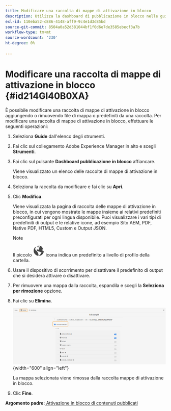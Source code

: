 ```yaml
---
title: Modificare una raccolta di mappe di attivazione in blocco
description: Utilizza la dashboard di pubblicazione in blocco nelle guide AEM. Scopri come modificare una raccolta di mappe di attivazione in blocco aggiungendo o rimuovendo file di mappa.
exl-id: 110eba52-c886-4148-aff9-9c4e1d3d85bd
source-git-commit: 8504a0a52d381044bf1f0d6e7de3585ebecf3a7b
workflow-type: tm+mt
source-wordcount: '230'
ht-degree: 0%

---
```


# Modificare una raccolta di mappe di attivazione in blocco {#id214GI40B0XA}

È possibile modificare una raccolta di mappe di attivazione in blocco aggiungendo o rimuovendo file di mappa o predefiniti da una raccolta. Per modificare una raccolta di mappe di attivazione in blocco, effettuare le seguenti operazioni:

1. Seleziona **Guide** dall&#39;elenco degli strumenti.

1. Fai clic sul collegamento Adobe Experience Manager in alto e scegli **Strumenti**.

1. Fai clic sul pulsante **Dashboard pubblicazione in blocco** affiancare.

   Viene visualizzato un elenco delle raccolte di mappe di attivazione in blocco.

1. Seleziona la raccolta da modificare e fai clic su **Apri**.

1. Clic **Modifica**.

   Viene visualizzata la pagina di raccolta delle mappe di attivazione in blocco, in cui vengono mostrate le mappe insieme ai relativi predefiniti preconfigurati per ogni lingua disponibile.
Puoi visualizzare i vari tipi di predefiniti di output e le relative icone, ad esempio Sito AEM, PDF, Native PDF, HTML5, Custom e Output JSON.

   >[!NOTE]
   >
   > Il piccolo ![](images/global-preset-icon.svg) icona indica un predefinito a livello di profilo della cartella.


1. Usare il dispositivo di scorrimento per disattivare il predefinito di output che si desidera attivare o disattivare.

1. Per rimuovere una mappa dalla raccolta, espandila e scegli la **Seleziona per rimozione** opzione.

1. Fai clic su **Elimina**.

   ![](images/bulk-activation-delete-map.png){width="600" align="left"}

   La mappa selezionata viene rimossa dalla raccolta mappe di attivazione in blocco.

1. Clic **Fine**.


**Argomento padre:**[ Attivazione in blocco di contenuti pubblicati](conf-bulk-activation.md)
